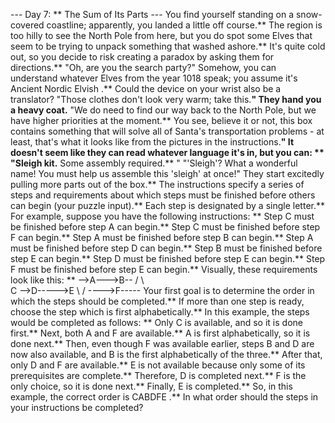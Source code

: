 --- Day 7: ** The Sum of Its Parts ---
You find yourself standing on a snow-covered coastline; apparently, you landed a little off course.**  The region is too hilly to see the North Pole from here, but you do spot some Elves that seem to be trying to unpack something that washed ashore.** It's quite cold out, so you decide to risk creating a paradox by asking them for directions.**
"Oh, are you the search party?" Somehow, you can understand whatever Elves from the year 1018 speak; you assume it's
Ancient Nordic Elvish
.** Could the device on your wrist also be a translator? "Those clothes don't look very warm; take this.**" They hand you a heavy coat.**
"We do need to find our way back to the North Pole, but we have higher priorities at the moment.** You see, believe it or not, this box contains something that will solve all of Santa's transportation problems - at least, that's what it looks like from the pictures in the instructions.**"  It doesn't seem like they can read whatever language it's in, but you can: ** "Sleigh kit.**
Some assembly required.**
"
"'Sleigh'? What a wonderful name! You must help us assemble this 'sleigh' at once!" They start excitedly pulling more parts out of the box.**
The instructions specify a series of
steps
and requirements about which steps must be finished before others can begin (your puzzle input).** Each step is designated by a single letter.** For example, suppose you have the following instructions: **
Step C must be finished before step A can begin.**
Step C must be finished before step F can begin.**
Step A must be finished before step B can begin.**
Step A must be finished before step D can begin.**
Step B must be finished before step E can begin.**
Step D must be finished before step E can begin.**
Step F must be finished before step E can begin.**
Visually, these requirements look like this: **
-->A--->B--
 /    \      \
C      -->D----->E
 \           /
  ---->F-----
Your first goal is to determine the order in which the steps should be completed.** If more than one step is ready, choose the step which is first alphabetically.** In this example, the steps would be completed as follows: **
Only
C
is available, and so it is done first.**
Next, both
A
and
F
are available.**
A
is first alphabetically, so it is done next.**
Then, even though
F
was available earlier, steps
B
and
D
are now also available, and
B
is the first alphabetically of the three.**
After that, only
D
and
F
are available.**
E
is not available because only some of its prerequisites are complete.** Therefore,
D
is completed next.**
F
is the only choice, so it is done next.**
Finally,
E
is completed.**
So, in this example, the correct order is
CABDFE
.**
In what order should the steps in your instructions be completed?

